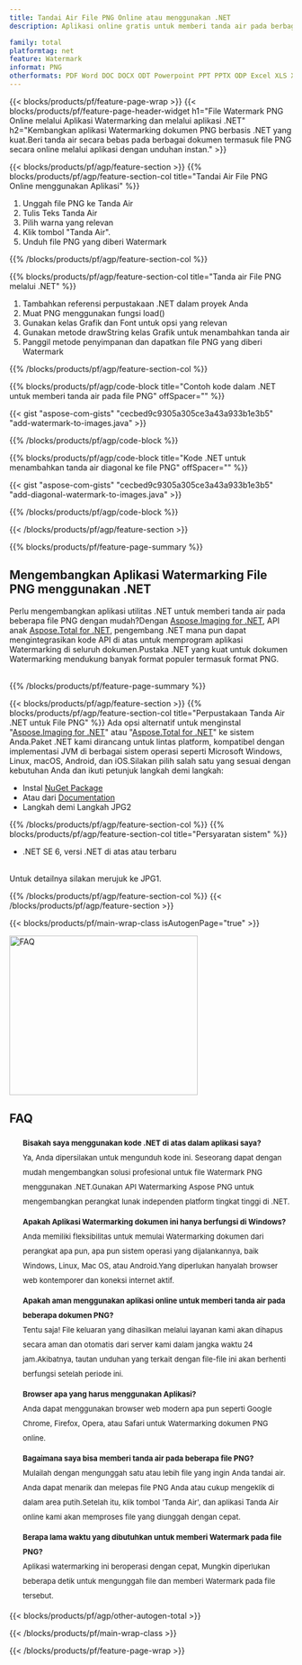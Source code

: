 ```yaml
---
title: Tandai Air File PNG Online atau menggunakan .NET
description: Aplikasi online gratis untuk memberi tanda air pada berbagai file PNG.Kode C# pustaka Watermarking .NET untuk dokumen PNG.

family: total
platformtag: net
feature: Watermark
informat: PNG
otherformats: PDF Word DOC DOCX ODT Powerpoint PPT PPTX ODP Excel XLS XLSX ODS
---
```

{{< blocks/products/pf/feature-page-wrap >}}
{{< blocks/products/pf/feature-page-header-widget h1="File Watermark PNG Online melalui Aplikasi Watermarking dan melalui aplikasi .NET" h2="Kembangkan aplikasi Watermarking dokumen PNG berbasis .NET yang kuat.Beri tanda air secara bebas pada berbagai dokumen termasuk file PNG secara online melalui aplikasi dengan unduhan instan." >}}

{{< blocks/products/pf/agp/feature-section >}}
{{% blocks/products/pf/agp/feature-section-col title="Tandai Air File PNG Online menggunakan Aplikasi" %}}

1. Unggah file PNG ke Tanda Air
1. Tulis Teks Tanda Air
1. Pilih warna yang relevan
1. Klik tombol "Tanda Air".
1. Unduh file PNG yang diberi Watermark

{{% /blocks/products/pf/agp/feature-section-col %}}

{{% blocks/products/pf/agp/feature-section-col title="Tanda air File PNG melalui .NET" %}}

1. Tambahkan referensi perpustakaan .NET dalam proyek Anda
1. Muat PNG menggunakan fungsi load()
1. Gunakan kelas Grafik dan Font untuk opsi yang relevan
1. Gunakan metode drawString kelas Grafik untuk menambahkan tanda air
1. Panggil metode penyimpanan dan dapatkan file PNG yang diberi Watermark

{{% /blocks/products/pf/agp/feature-section-col %}}

{{% blocks/products/pf/agp/code-block title="Contoh kode dalam .NET untuk memberi tanda air pada file PNG" offSpacer="" %}}

{{< gist "aspose-com-gists" "cecbed9c9305a305ce3a43a933b1e3b5" "add-watermark-to-images.java" >}}

{{% /blocks/products/pf/agp/code-block %}}

{{% blocks/products/pf/agp/code-block title="Kode .NET untuk menambahkan tanda air diagonal ke file PNG" offSpacer="" %}}

{{< gist "aspose-com-gists" "cecbed9c9305a305ce3a43a933b1e3b5" "add-diagonal-watermark-to-images.java" >}}

{{% /blocks/products/pf/agp/code-block %}}

{{< /blocks/products/pf/agp/feature-section >}}

{{% blocks/products/pf/feature-page-summary %}}


<h2>Mengembangkan Aplikasi Watermarking File PNG menggunakan .NET</h2>

Perlu mengembangkan aplikasi utilitas .NET untuk memberi tanda air pada beberapa file PNG dengan mudah?Dengan [Aspose.Imaging for .NET](https://products.aspose.com/imaging/id/net/), API anak [Aspose.Total for .NET](https://products.aspose.com/total/id/net/), pengembang .NET mana pun dapat mengintegrasikan kode API di atas untuk memprogram aplikasi Watermarking di seluruh dokumen.Pustaka .NET yang kuat untuk dokumen Watermarking mendukung banyak format populer termasuk format PNG.<br /><br />

{{% /blocks/products/pf/feature-page-summary %}}

{{< blocks/products/pf/agp/feature-section >}}
{{% blocks/products/pf/agp/feature-section-col title="Perpustakaan Tanda Air .NET untuk File PNG" %}}
Ada opsi alternatif untuk menginstal "[Aspose.Imaging for .NET](https://products.aspose.com/imaging/id/net/)" atau "[Aspose.Total for .NET](https://products.aspose.com/total/id/net/)" ke sistem Anda.Paket .NET kami dirancang untuk lintas platform, kompatibel dengan implementasi JVM di berbagai sistem operasi seperti Microsoft Windows, Linux, macOS, Android, dan iOS.Silakan pilih salah satu yang sesuai dengan kebutuhan Anda dan ikuti petunjuk langkah demi langkah:<br />

- Instal [NuGet Package](https://www.nuget.org/packages/Aspose.Imaging/)
- Atau dari [Documentation](https://docs.aspose.com/imaging/net/installation/#installing-asposeimaging-for-net-through-nuget)
- Langkah demi Langkah JPG2

{{% /blocks/products/pf/agp/feature-section-col %}}
{{% blocks/products/pf/agp/feature-section-col title="Persyaratan sistem" %}}

- .NET SE 6, versi .NET di atas atau terbaru

<br />
Untuk detailnya silakan merujuk ke JPG1.

{{% /blocks/products/pf/agp/feature-section-col %}}
{{< /blocks/products/pf/agp/feature-section >}}

{{< blocks/products/pf/main-wrap-class isAutogenPage="true" >}}

<style>.howtolist li{margin-right: 0!important;line-height: 26px;position: relative;margin-bottom: 10px;font-size: 13px;list-style-type: none;}</style>
<div class="col-md-12 tl bg-gray-dark howtolist section">
  <a class="anchor" name="faqpage"></a>
  <div class="container tl dflex" itemscope="" itemtype="https://schema.org/FAQPage">
      <div class="col-md-4 howtosectiongfx">
          <img class="social-panel-hide-on-mobile" src="https://www.groupdocs.cloud/templates/brand/images/groupdocs/conversion/groupdocs_conversion-brand.png" alt="FAQ" width="335" height="283">
      </div>
      <div class="howtosection col-md-8">
          <div>
              <h2>FAQ</h2>
               <ul>
                  <li itemscope="" itemprop="mainEntity" itemtype="https://schema.org/Question">
                      <div>
                          <span itemprop="name"><b>Bisakah saya menggunakan kode .NET di atas dalam aplikasi saya?</b></span>
                      </div>
                      <div itemscope="" itemprop="acceptedAnswer" itemtype="https://schema.org/Answer">
                          <span itemprop="text">Ya, Anda dipersilakan untuk mengunduh kode ini. Seseorang dapat dengan mudah mengembangkan solusi profesional untuk file Watermark PNG menggunakan .NET.Gunakan API Watermarking Aspose PNG untuk mengembangkan perangkat lunak independen platform tingkat tinggi di .NET.</span>
                      </div>
                  </li>
                  <li itemscope="" itemprop="mainEntity" itemtype="https://schema.org/Question">
                      <div>
                          <span itemprop="name"><b>Apakah Aplikasi Watermarking dokumen ini hanya berfungsi di Windows?</b></span>
                      </div>
                      <div itemscope="" itemprop="acceptedAnswer" itemtype="https://schema.org/Answer">
                          <span itemprop="text">Anda memiliki fleksibilitas untuk memulai Watermarking dokumen dari perangkat apa pun, apa pun sistem operasi yang dijalankannya, baik Windows, Linux, Mac OS, atau Android.Yang diperlukan hanyalah browser web kontemporer dan koneksi internet aktif.</span>
                      </div>
                  </li>
                  <li itemscope="" itemprop="mainEntity" itemtype="https://schema.org/Question">
                      <div>
                          <span itemprop="name"><b>Apakah aman menggunakan aplikasi online untuk memberi tanda air pada beberapa dokumen PNG?</b></span>
                      </div>
                      <div itemscope="" itemprop="acceptedAnswer" itemtype="https://schema.org/Answer">
                          <span itemprop="text">Tentu saja! File keluaran yang dihasilkan melalui layanan kami akan dihapus secara aman dan otomatis dari server kami dalam jangka waktu 24 jam.Akibatnya, tautan unduhan yang terkait dengan file-file ini akan berhenti berfungsi setelah periode ini.</span>
                      </div>
                  </li>                 
                  <li itemscope="" itemprop="mainEntity" itemtype="https://schema.org/Question">
                      <div>
                          <span itemprop="name"><b>Browser apa yang harus menggunakan Aplikasi?</b></span>
                      </div>
                      <div itemscope="" itemprop="acceptedAnswer" itemtype="https://schema.org/Answer">
                          <span itemprop="text">Anda dapat menggunakan browser web modern apa pun seperti Google Chrome, Firefox, Opera, atau Safari untuk Watermarking dokumen PNG online.</span>
                      </div>
                  </li>
 		  <li itemscope="" itemprop="mainEntity" itemtype="https://schema.org/Question">
                      <div>
                          <span itemprop="name"><b>Bagaimana saya bisa memberi tanda air pada beberapa file PNG?</b></span>
                      </div>
                      <div itemscope="" itemprop="acceptedAnswer" itemtype="https://schema.org/Answer">
                          <span itemprop="text">Mulailah dengan mengunggah satu atau lebih file yang ingin Anda tandai air. Anda dapat menarik dan melepas file PNG Anda atau cukup mengeklik di dalam area putih.Setelah itu, klik tombol 'Tanda Air', dan aplikasi Tanda Air online kami akan memproses file yang diunggah dengan cepat.</span>
                      </div>
                  </li>
 		  <li itemscope="" itemprop="mainEntity" itemtype="https://schema.org/Question">
                      <div>
                          <span itemprop="name"><b>Berapa lama waktu yang dibutuhkan untuk memberi Watermark pada file PNG?</b></span>
                      </div>
                      <div itemscope="" itemprop="acceptedAnswer" itemtype="https://schema.org/Answer">
                          <span itemprop="text">Aplikasi watermarking ini beroperasi dengan cepat, Mungkin diperlukan beberapa detik untuk mengunggah file dan memberi Watermark pada file tersebut.</span>
                      </div>
                  </li>
              </ul>
          </div>
      </div>
  </div>

{{< blocks/products/pf/agp/other-autogen-total >}}

{{< /blocks/products/pf/main-wrap-class >}}

{{< /blocks/products/pf/feature-page-wrap >}}